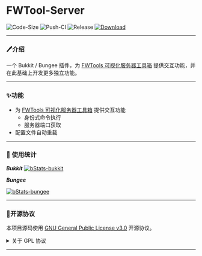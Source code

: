 # FWTool-Server
![Code-Size](https://img.shields.io/github/languages/code-size/Yurinann/FWTool-Server)
![Push-CI](https://github.com/Yurinann/FWTool-Server/actions/workflows/push-ci.yml/badge.svg?branch=main)
![Release](https://img.shields.io/github/v/release/Yurinann/FWTool-Server)
[![Download](https://img.shields.io/github/downloads/Yurinann/FWTool-Server/total)](https://github.com/YuFWTool-Server/releases)

---

### 🖊介绍

一个 Bukkit / Bungee 插件，为 [FWTools 可视化服务器工具箱](https://www.mcbbs.net/thread-1317628-1-1.html) 提供交互功能，并在此基础上开发更多独立功能。

---

### ✨功能

- 为 [FWTools 可视化服务器工具箱](https://www.mcbbs.net/thread-1317628-1-1.html) 提供交互功能
  - 身份式命令执行
  - 服务器端口获取
- 配置文件自动重载

---

### 🧵 使用统计

***Bukkit***
[![bStats-bukkit](https://bstats.org/signatures/bukkit/FWTool-Server.svg)](https://bstats.org/plugin/bukkit/FWTool-Server/14735)

***Bungee***

[![bStats-bungee](https://bstats.org/signatures/bungeecord/FWTool-Server.svg)](https://bstats.org/plugin/bungee/FWTool-Server/14736)

---

### 🚩开源协议

本项目源码使用 [GNU General Public License v3.0](https://opensource.org/licenses/GPL-3.0) 开源协议。

<details>
  <summary>关于 GPL 协议</summary>

>
> GNU General Public Licence (GPL) 有可能是开源界最常用的许可模式。GPL 保证了所有开发者的权利，同时为使用者提供了足够的复制，分发，修改的权利，包括：
>
> - 可自由复制: 你可以将软件复制到你的电脑，你客户的电脑，或者任何地方。复制份数没有任何限制。
>
> - 可自由分发: 在你的网站提供下载，拷贝到U盘送人，或者将源代码打印出来从窗户扔出去（环保起见，请别这样做）。
>
> - 可以用来盈利: 你可以在分发软件时候收费，但你必须在收费前向你的客户提供该软件的 GNU GPL 许可协议，以便让他们知道，他们可以从别的渠道免费得到这份软件，以及你收费的理由。
>
> - 可自由修改: 如果你想添加或删除某个功能，没问题，如果你想在别的项目中使用部分代码，也没问题，唯一的要求是，使用了这段代码的项目也必须使用 GPL 协议。
>
> 需要注意的是，分发的时候，需要明确提供源代码和二进制文件，另外，用于某些程序的某些协议有一些问题和限制，你可以看一下 @PierreJoye 写的 Practical Guide to GPL Compliance 一文。使用 GPL 协议，你必须在源代码代码中包含相应信息，以及协议本身。
>
> 以上文字来自 [关于GNU,GPL](https://zhuanlan.zhihu.com/p/123268399) 。
>

</details>

---
